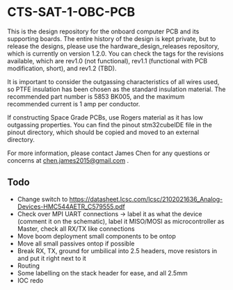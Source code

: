 # CTS-SAT-1-OBC-PCB

This is the design repository for the onboard computer PCB and its supporting boards. The entire history of the design is kept private, but to release the designs, please use the hardware_design_releases repository, which is currently on version 1.2.0. You can check the tags for the revisions available, which are rev1.0 (not functional), rev1.1 (functional with PCB modification, short), and rev1.2 (TBD).

It is important to consider the outgassing characteristics of all wires used, so PTFE insulation has been chosen as the standard insulation material. The recommended part number is 5853 BK005, and the maximum recommended current is 1 amp per conductor.

If constructing Space Grade PCBs, use Rogers material as it has low outgassing properties. You can find the pinout stm32cubeIDE file in the pinout directory, which should be copied and moved to an external directory.

For more information, please contact James Chen for any questions or concerns at chen.james2015@gmail.com .

## Todo
- Change switch to https://datasheet.lcsc.com/lcsc/2102021636_Analog-Devices-HMC544AETR_C579555.pdf
- Check over MPI UART connections -> label it as what the device (comment it on the schematic), label it MISO/MOSI as microcontroller as Master, check all RX/TX like connections
- Move boom deployment small components to be ontop
- Move all small passives ontop if possible
- Break RX, TX, ground for umbilical into 2.5 headers, move resistors in and put it right next to it
- Routing
- Some labelling on the stack header for ease, and all 2.5mm
- IOC redo





